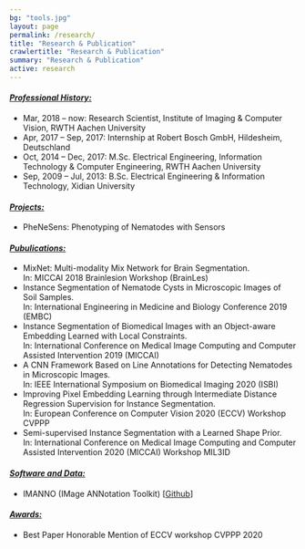 ```yaml
---
bg: "tools.jpg"
layout: page
permalink: /research/
title: "Research & Publication"
crawlertitle: "Research & Publication"
summary: "Research & Publication"
active: research
---
```

<h4><i><u>Professional History:</u></i></h4>
<ul>
  <li><a class='pub_title'>Mar, 2018 – now: </a> Research Scientist, Institute of Imaging & Computer Vision, RWTH Aachen University</li>
  <li><a class='pub_title'>Apr, 2017 – Sep, 2017: </a> Internship at Robert Bosch GmbH, Hildesheim, Deutschland</li>
  <li><a class='pub_title'>Oct, 2014 – Dec, 2017: </a> M.Sc. Electrical Engineering, Information Technology & Computer Engineering, RWTH Aachen University</li>
  <li><a class='pub_title'>Sep, 2009 – Jul, 2013: </a> B.Sc. Electrical Engineering & Information Technology, Xidian University</li>
</ul>

<h4><i><u>Projects:</u></i></h4>
<ul>
  <li><a class='pub_title'>PheNeSens: </a> Phenotyping of Nematodes with Sensors</li>
</ul>

<h4><i><u>Pubulications:</u></i></h4>
<ul>
  <li><a class='pub_title'>MixNet: Multi-modality Mix Network for Brain Segmentation.</a> <br>In: MICCAI 2018 Brainlesion Workshop (BrainLes)</li>
  <li><a class='pub_title'>Instance Segmentation of Nematode Cysts in Microscopic Images of Soil Samples.</a> <br>In: International Engineering in Medicine and Biology Conference 2019 (EMBC)</li>
  <li><a class='pub_title'>Instance Segmentation of Biomedical Images with an Object-aware Embedding Learned with Local Constraints.</a> <br>In: International Conference on Medical Image Computing and Computer Assisted Intervention 2019 (MICCAI)</li>
  <li><a class='pub_title'>A CNN Framework Based on Line Annotations for Detecting Nematodes in Microscopic Images.</a> <br>In: IEEE International Symposium on Biomedical Imaging 2020 (ISBI)  </li>
  <li><a class='pub_title'>Improving Pixel Embedding Learning through Intermediate Distance Regression Supervision for Instance Segmentation.</a> <br>In: European Conference on Computer Vision 2020 (ECCV) Workshop CVPPP  </li>
  <li><a class='pub_title'>Semi-supervised Instance Segmentation with a Learned Shape Prior.</a> <br>In: International Conference on Medical Image Computing and Computer Assisted Intervention 2020 (MICCAI) Workshop MIL3ID</li>
</ul>

<h4><i><u>Software and Data:</u></i></h4>
<ul>
  <li><a class='pub_title'>IMANNO (IMage ANNotation Toolkit) </a> [<a href='https://github.com/looooongChen/IMANNO/wiki'>Github</a>]</li>
</ul>

<h4><i><u>Awards:</u></i></h4>
<ul>
  <li class='pub_title'>Best Paper Honorable Mention of ECCV workshop CVPPP 2020 </li>
</ul>